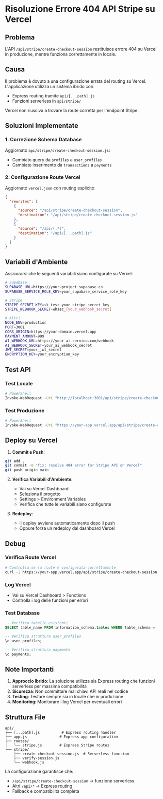 # Risoluzione Errore 404 API Stripe su Vercel

## Problema
L'API `/api/stripe/create-checkout-session` restituisce errore 404 su Vercel in produzione, mentre funziona correttamente in locale.

## Causa
Il problema è dovuto a una configurazione errata del routing su Vercel. L'applicazione utilizza un sistema ibrido con:
- Express routing tramite `api/[...path].js`
- Funzioni serverless in `api/stripe/`

Vercel non riusciva a trovare la route corretta per l'endpoint Stripe.

## Soluzioni Implementate

### 1. Correzione Schema Database
Aggiornato `api/stripe/create-checkout-session.js`:
- Cambiato query da `profiles` a `user_profiles`
- Cambiato inserimento da `transactions` a `payments`

### 2. Configurazione Route Vercel
Aggiornato `vercel.json` con routing esplicito:
```json
{
  "rewrites": [
    {
      "source": "/api/stripe/create-checkout-session",
      "destination": "/api/stripe/create-checkout-session.js"
    },
    {
      "source": "/api/(.*)",
      "destination": "/api/[...path].js"
    }
  ]
}
```

## Variabili d'Ambiente
Assicurarsi che le seguenti variabili siano configurate su Vercel:

```bash
# Supabase
SUPABASE_URL=https://your-project.supabase.co
SUPABASE_SERVICE_ROLE_KEY=your_supabase_service_role_key

# Stripe
STRIPE_SECRET_KEY=sk_test_your_stripe_secret_key
STRIPE_WEBHOOK_SECRET=whsec_[your_webhook_secret]

# Altri
NODE_ENV=production
PORT=3001
CORS_ORIGIN=https://your-domain.vercel.app
PAYMENT_AMOUNT=999
AI_WEBHOOK_URL=https://your-ai-service.com/webhook
AI_WEBHOOK_SECRET=your_ai_webhook_secret
JWT_SECRET=your_jwt_secret
ENCRYPTION_KEY=your_encryption_key
```

## Test API

### Test Locale
```bash
# PowerShell
Invoke-WebRequest -Uri "http://localhost:3001/api/stripe/create-checkout-session" -Method POST -Headers @{"Content-Type"="application/json"} -Body '{"bundleId":"basic","userId":"test-user","successUrl":"http://localhost:5174/payment/success","cancelUrl":"http://localhost:5174/payment/cancel"}'
```

### Test Produzione
```bash
# PowerShell
Invoke-WebRequest -Uri "https://your-app.vercel.app/api/stripe/create-checkout-session" -Method POST -Headers @{"Content-Type"="application/json"} -Body '{"bundleId":"basic","userId":"test-user","successUrl":"https://your-app.vercel.app/payment/success","cancelUrl":"https://your-app.vercel.app/payment/cancel"}'
```

## Deploy su Vercel

1. **Commit e Push**:
```bash
git add .
git commit -m "fix: resolve 404 error for Stripe API on Vercel"
git push origin main
```

2. **Verifica Variabili d'Ambiente**:
   - Vai su Vercel Dashboard
   - Seleziona il progetto
   - Settings > Environment Variables
   - Verifica che tutte le variabili siano configurate

3. **Redeploy**:
   - Il deploy avviene automaticamente dopo il push
   - Oppure forza un redeploy dal dashboard Vercel

## Debug

### Verifica Route Vercel
```bash
# Controlla se la route è configurata correttamente
curl -I https://your-app.vercel.app/api/stripe/create-checkout-session
```

### Log Vercel
- Vai su Vercel Dashboard > Functions
- Controlla i log delle funzioni per errori

### Test Database
```sql
-- Verifica tabelle esistenti
SELECT table_name FROM information_schema.tables WHERE table_schema = 'public';

-- Verifica struttura user_profiles
\d user_profiles;

-- Verifica struttura payments
\d payments;
```

## Note Importanti

1. **Approccio Ibrido**: La soluzione utilizza sia Express routing che funzioni serverless per massima compatibilità
2. **Sicurezza**: Non committare mai chiavi API reali nel codice
3. **Testing**: Testare sempre sia in locale che in produzione
4. **Monitoring**: Monitorare i log Vercel per eventuali errori

## Struttura File
```
api/
├── [...path].js          # Express routing handler
├── app.js               # Express app configuration
├── routes/
│   └── stripe.js        # Express Stripe routes
└── stripe/
    ├── create-checkout-session.js  # Serverless function
    ├── verify-session.js
    └── webhook.js
```

La configurazione garantisce che:
- `/api/stripe/create-checkout-session` → funzione serverless
- Altri `/api/*` → Express routing
- Fallback e compatibilità completa